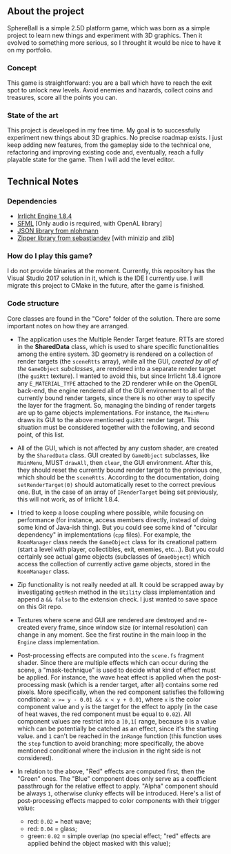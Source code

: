 ## About the project
SphereBall is a simple 2.5D platform game, which was born as a simple project to learn new things and experiment with 3D graphics. Then it evolved to something more serious, so I throught it would be nice to have it on my portfolio.

### Concept
This game is straightforward: you are a ball which have to reach the exit spot to unlock new levels. Avoid enemies and hazards, collect coins and treasures, score all the points you can.

### State of the art
This project is developed in my free time. My goal is to successfully experiment new things about 3D graphics. No precise roadmap exists. I just keep adding new features, from the gameplay side to the technical one, refactoring and improving existing code and, eventually, reach a fully playable state for the game. Then I will add the level editor.

## Technical Notes

### Dependencies
- [Irrlicht Engine 1.8.4](http://irrlicht.sourceforge.net/)
- [SFML](https://www.sfml-dev.org/) [Only audio is required, with OpenAL library]
- [JSON library from nlohmann](https://github.com/nlohmann/json)
- [Zipper library from sebastiandev](https://github.com/sebastiandev/zipper) [with minizip and zlib]

### How do I play this game?
I do not provide binaries at the moment. Currently, this repository has the Visual Studio 2017 solution in it, which is the IDE I currently use. I will migrate this project to CMake in the future, after the game is finished.

### Code structure
Core classes are found in the "Core" folder of the solution. There are some important notes on how they are arranged.

* The application uses the Multiple Render Target feature. RTTs are stored in the **SharedData** class, which is used to share specific functionalities among the entire system. 3D geometry is rendered on a collection of render targets (the `sceneRtts` array), while all the GUI, *created by all of the* `GameObject` *subclasses*, are rendered into a separate render target (the `guiRtt` texture). I wanted to avoid this, but since Irrlicht 1.8.4 ignore any `E_MATERIAL_TYPE` attached to the 2D renderer while on the OpenGL back-end, the engine rendered all of the GUI environment to all of the currently bound render targets, since there is no other way to specify the layer for the fragment. So, managing the binding of render targets are up to game objects implementations. For instance, the `MainMenu` draws its GUI to the above mentioned `guiRtt` render target. This situation must be considered together with the following, and second point, of this list.

* All of the GUI, which is not affected by any custom shader, are created by the `SharedData` class. GUI created by `GameObject` subclasses, like `MainMenu`, MUST `drawAll`, then `clear`, the GUI environment. After this, they should reset the currently bound render target to the previous one, which should be the `sceneRtts`. According to the documentation, doing `setRenderTarget(0)` should automatically reset to the correct previous one. But, in the case of an array of `IRenderTarget` being set previously, this will not work, as of Irrlicht 1.8.4.

* I tried to keep a loose coupling where possible, while focusing on performance (for instance, access members directly, instead of doing some kind of Java-ish thing). But you could see some kind of "circular dependency" in implementations (`cpp` files). For example, the `RoomManager` class needs the `GameObject` class for its creational pattern (start a level with player, collectibles, exit, enemies, etc...). But you could certainly see actual game objects (subclasses of `GmaeObject`) which access the collection of currently active game objects, stored in the `RoomManager` class.

* Zip functionality is not really needed at all. It could be scrapped away by investigating `getMesh` method in the `Utility` class implementation and append a `&& false` to the extension check. I just wanted to save space on this Git repo.
* Textures where scene and GUI are rendered are destroyed and re-created every frame, since window size (or internal resolution) can change in any moment. See the first routine in the main loop in the `Engine` class implementation.
* Post-processing effects are computed into the `scene.fs` fragment shader. Since there are multiple effects which can occur during the scene, a "mask-technique" is used to decide what kind of effect must be applied. For instance, the wave heat effect is applied when the post-processing mask (which is a render target, after all) contains some red pixels. More specifically, when the red component satisfies the following conditional: `x >= y - 0.01 && x < y + 0.01`, where `x` is the color component value and `y` is the target for the effect to apply (in the case of heat waves, the red component must be equal to `0.02`). All component values are restrict into a `]0,1[` range, because `0` is a value which can be potentially be catched as an effect, since it's the starting value. and `1` can't be reached in the `inRange` function (this function uses the `step` function to avoid branching; more specifically, the above mentioned conditional where the inclusion in the right side is not considered).
* In relation to the above, "Red" effects are computed first, then the "Green" ones. The "Blue" component does only serve as a coefficient passthrough for the relative effect to apply. "Alpha" component should be always `1`, otherwise clunky effects will be introduced. Here's a list of post-processing effects mapped to color components with their trigger value:
  - red: `0.02` = heat wave;
  - red: `0.04` = glass;
  - green: `0.02` = simple overlap (no special effect; "red" effects are applied behind the object masked with this value);